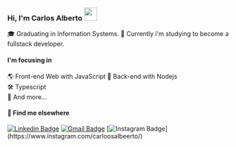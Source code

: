 ### Hi, I'm Carlos Alberto <img src="https://media.giphy.com/media/hvRJCLFzcasrR4ia7z/giphy.gif" width="30" >

🎓 Graduating in Information Systems.
🚀 Currently i'm studying to become a fullstack developer.

#### I'm focusing in
🌎 Front-end Web with JavaScript 
📡 Back-end with Nodejs  
🛠️ Typescript  
🧰 And more...  


#### 💬 Find me elsewhere

[![Linkedin Badge](https://img.shields.io/badge/-Linkedin-blue?style=flat-square&logo=Linkedin&logoColor=white&link=https://www.linkedin.com/in/carlos-justo/)](https://www.linkedin.com/in/carlos-justo/) 
[![Gmail Badge](https://img.shields.io/badge/-carlosjustodev@gmail.com-c14438?style=flat-square&logo=Gmail&logoColor=white&link=mailto:carlosjustodev@gmail.com)](mailto:carlosjustodev@gmail.com)
[![Instagram Badge]("https://img.shields.io/badge/instagram-%23E4405F.svg?&style=for-the-badge&logo=instagram&logoColor=white")](https://www.instagram.com/carloosalbeerto/)
